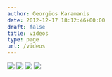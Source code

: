 ```yaml
---
author: Georgios Karamanis
date: 2012-12-17 18:12:46+00:00
draft: false
title: videos
type: page
url: /videos
---
```


![](/img.jpg)
![](/img.jpg)
![](/img.jpg)
![](/img.jpg)

